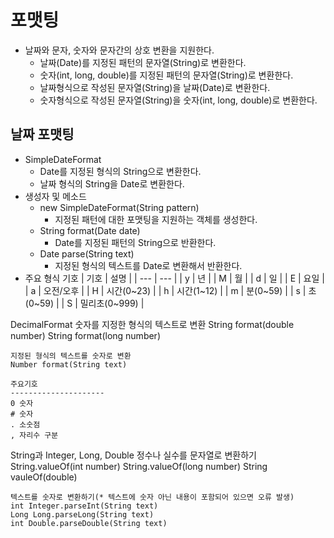 # 포맷팅
- 날짜와 문자, 숫자와 문자간의 상호 변환을 지원한다.
  + 날짜(Date)를 지정된 패턴의 문자열(String)로 변환한다.
  + 숫자(int, long, double)를 지정된 패턴의 문자열(String)로 변환한다.
  + 날짜형식으로 작성된 문자열(String)을 날짜(Date)로 변환한다. 
  + 숫자형식으로 작성된 문자열(String)을 숫자(int, long, double)로 변환한다.

## 날짜 포맷팅
- SimpleDateFormat
  + Date를 지정된 형식의 String으로 변환한다.
  + 날짜 형식의 String을 Date로 변환한다.
- 생성자 및 메소드
  + new SimpleDateFormat(String pattern)
    * 지정된 패턴에 대한 포맷팅을 지원하는 객체를 생성한다.
  + String format(Date date)
    * Date를 지정된 패턴의 String으로 반환한다.
  + Date parse(String text)
    * 지정된 형식의 텍스트를 Date로 변환해서 반환한다.
- 주요 형식 기호
  | 기호 | 설명 |
  | --- | --- |
	| y | 년 |
	| M | 월 |
	| d | 일 |
	| E | 요일 |
	| a | 오전/오후 |
	| H | 시간(0~23) |
	| h | 시간(1~12) |
	| m | 분(0~59) |
	| s | 초(0~59) |
	| S | 밀리초(0~999) |

DecimalFormat
	숫자를 지정한 형식의 텍스트로 변환
	String format(double number)
	String format(long number)

	지정된 형식의 텍스트를 숫자로 변환
	Number format(String text)

	주요기호
	---------------------
	0 숫자
	# 숫자
	. 소숫점
	, 자리수 구분


String과 Integer, Long, Double
	정수나 실수를 문자열로 변환하기
	String.valueOf(int number)
	String.valueOf(long number)
	String vauleOf(double)

	텍스트를 숫자로 변환하기(* 텍스트에 숫자 아닌 내용이 포함되어 있으면 오류 발생)
	int Integer.parseInt(String text)
	Long Long.parseLong(String text)
	int Double.parseDouble(String text)